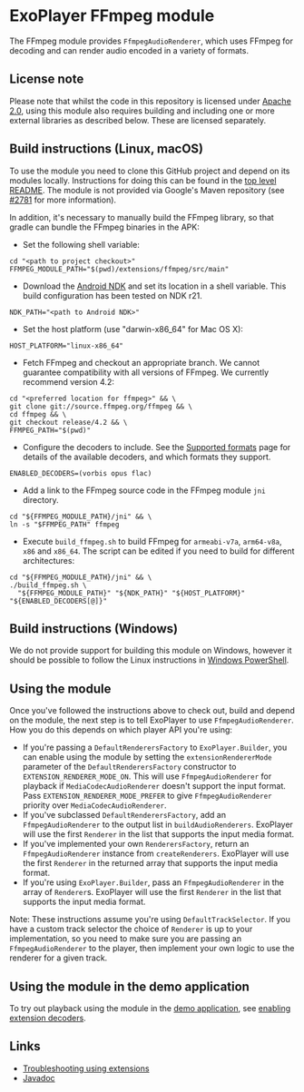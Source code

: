 # ExoPlayer FFmpeg module

The FFmpeg module provides `FfmpegAudioRenderer`, which uses FFmpeg for decoding and can render
audio encoded in a variety of formats.

## License note

Please note that whilst the code in this repository is licensed under
[Apache 2.0][], using this module also requires building and including one or more external
libraries as described below. These are licensed separately.

[Apache 2.0]: https://github.com/google/ExoPlayer/blob/release-v2/LICENSE

## Build instructions (Linux, macOS)

To use the module you need to clone this GitHub project and depend on its modules locally.
Instructions for doing this can be found in the
[top level README][]. The module is not provided via Google's Maven repository
(see [#2781][] for more information).

In addition, it's necessary to manually build the FFmpeg library, so that gradle can bundle the
FFmpeg binaries in the APK:

* Set the following shell variable:

```
cd "<path to project checkout>"
FFMPEG_MODULE_PATH="$(pwd)/extensions/ffmpeg/src/main"
```

* Download the [Android NDK][] and set its location in a shell variable. This build configuration
  has been tested on NDK r21.

```
NDK_PATH="<path to Android NDK>"
```

* Set the host platform (use "darwin-x86_64" for Mac OS X):

```
HOST_PLATFORM="linux-x86_64"
```

* Fetch FFmpeg and checkout an appropriate branch. We cannot guarantee compatibility with all
  versions of FFmpeg. We currently recommend version 4.2:

```
cd "<preferred location for ffmpeg>" && \
git clone git://source.ffmpeg.org/ffmpeg && \
cd ffmpeg && \
git checkout release/4.2 && \
FFMPEG_PATH="$(pwd)"
```

* Configure the decoders to include. See the [Supported formats][] page for details of the available
  decoders, and which formats they support.

```
ENABLED_DECODERS=(vorbis opus flac)
```

* Add a link to the FFmpeg source code in the FFmpeg module `jni` directory.

```
cd "${FFMPEG_MODULE_PATH}/jni" && \
ln -s "$FFMPEG_PATH" ffmpeg
```

* Execute `build_ffmpeg.sh` to build FFmpeg for `armeabi-v7a`, `arm64-v8a`,
  `x86` and `x86_64`. The script can be edited if you need to build for different architectures:

```
cd "${FFMPEG_MODULE_PATH}/jni" && \
./build_ffmpeg.sh \
  "${FFMPEG_MODULE_PATH}" "${NDK_PATH}" "${HOST_PLATFORM}" "${ENABLED_DECODERS[@]}"
```

## Build instructions (Windows)

We do not provide support for building this module on Windows, however it should be possible to
follow the Linux instructions in [Windows PowerShell][].

[Windows PowerShell]: https://docs.microsoft.com/en-us/powershell/scripting/getting-started/getting-started-with-windows-powershell

## Using the module

Once you've followed the instructions above to check out, build and depend on the module, the next
step is to tell ExoPlayer to use `FfmpegAudioRenderer`. How you do this depends on which player API
you're using:

* If you're passing a `DefaultRenderersFactory` to `ExoPlayer.Builder`, you can enable using the
  module by setting the `extensionRendererMode` parameter of the `DefaultRenderersFactory`
  constructor to
  `EXTENSION_RENDERER_MODE_ON`. This will use `FfmpegAudioRenderer` for playback
  if `MediaCodecAudioRenderer` doesn't support the input format. Pass
  `EXTENSION_RENDERER_MODE_PREFER` to give `FfmpegAudioRenderer` priority over
  `MediaCodecAudioRenderer`.
* If you've subclassed `DefaultRenderersFactory`, add an `FfmpegAudioRenderer`
  to the output list in `buildAudioRenderers`. ExoPlayer will use the first
  `Renderer` in the list that supports the input media format.
* If you've implemented your own `RenderersFactory`, return an
  `FfmpegAudioRenderer` instance from `createRenderers`. ExoPlayer will use the first `Renderer` in
  the returned array that supports the input media format.
* If you're using `ExoPlayer.Builder`, pass an `FfmpegAudioRenderer` in the array of `Renderer`s.
  ExoPlayer will use the first `Renderer` in the list that supports the input media format.

Note: These instructions assume you're using `DefaultTrackSelector`. If you have a custom track
selector the choice of `Renderer` is up to your implementation, so you need to make sure you are
passing an `FfmpegAudioRenderer` to the player, then implement your own logic to use the renderer
for a given track.

[top level README]: https://github.com/google/ExoPlayer/blob/release-v2/README.md

[Android NDK]: https://developer.android.com/tools/sdk/ndk/index.html

[#2781]: https://github.com/google/ExoPlayer/issues/2781

[Supported formats]: https://exoplayer.dev/supported-formats.html#ffmpeg-extension

## Using the module in the demo application

To try out playback using the module in the [demo application][], see
[enabling extension decoders][].

[demo application]: https://exoplayer.dev/demo-application.html

[enabling extension decoders]: https://exoplayer.dev/demo-application.html#enabling-extension-decoders

## Links

* [Troubleshooting using extensions][]
* [Javadoc][]

[Troubleshooting using extensions]: https://exoplayer.dev/troubleshooting.html#how-can-i-get-a-decoding-extension-to-load-and-be-used-for-playback

[Javadoc]: https://exoplayer.dev/doc/reference/index.html
